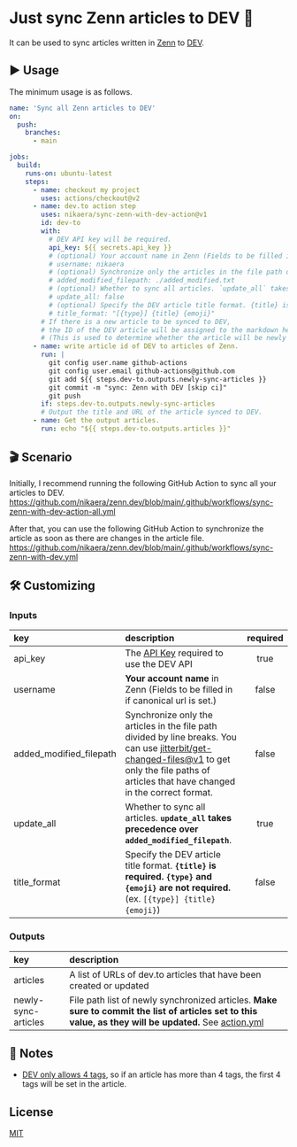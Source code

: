 # Just sync Zenn articles to DEV 🧘

It can be used to sync articles written in [Zenn](https://zenn.dev/) to [DEV](http://dev.to/).

## ▶️ Usage

The minimum usage is as follows.

```yml
name: 'Sync all Zenn articles to DEV'
on:
  push:
    branches:
      - main

jobs:
  build:
    runs-on: ubuntu-latest
    steps:
      - name: checkout my project
        uses: actions/checkout@v2
      - name: dev.to action step
        uses: nikaera/sync-zenn-with-dev-action@v1
        id: dev-to
        with:
          # DEV API key will be required.
          api_key: ${{ secrets.api_key }}
          # (optional) Your account name in Zenn (Fields to be filled in if canonical url is set.)
          # username: nikaera
          # (optional) Synchronize only the articles in the file path divided by line breaks.
          # added_modified_filepath: ./added_modified.txt
          # (optional) Whether to sync all articles. `update_all` takes precedence over `added_modified_filepath`.
          # update_all: false
          # (optional) Specify the DEV article title format. {title} is required. {type} and {emoji} are not required.
          # title_format: "[{type}] {title} {emoji}"
        # If there is a new article to be synced to DEV,
        # the ID of the DEV article will be assigned to the markdown header of the Zenn article.
        # (This is used to determine whether the article will be newly created or updated next time.)
      - name: write article id of DEV to articles of Zenn.
        run: |
          git config user.name github-actions
          git config user.email github-actions@github.com
          git add ${{ steps.dev-to.outputs.newly-sync-articles }}
          git commit -m "sync: Zenn with DEV [skip ci]"
          git push
        if: steps.dev-to.outputs.newly-sync-articles
        # Output the title and URL of the article synced to DEV.
      - name: Get the output articles.
        run: echo "${{ steps.dev-to.outputs.articles }}"
```

## 🎬 Scenario

Initially, I recommend running the following GitHub Action to sync all your articles to DEV.
https://github.com/nikaera/zenn.dev/blob/main/.github/workflows/sync-zenn-with-dev-action-all.yml

After that, you can use the following GitHub Action to synchronize the article as soon as there are changes in the article file.
https://github.com/nikaera/zenn.dev/blob/main/.github/workflows/sync-zenn-with-dev.yml

## 🛠️ Customizing

### Inputs

| key | description | required |
|:---|:---|:---:|
|api_key| The [API Key](https://docs.forem.com/api/#section/Authentication) required to use the DEV API | true |
|username | **Your account name** in Zenn (Fields to be filled in if canonical url is set.)  | false |
|added_modified_filepath | Synchronize only the articles in the file path divided by line breaks. You can use [jitterbit/get-changed-files@v1](https://github.com/jitterbit/get-changed-files) to get only the file paths of articles that have changed in the correct format. | false |
|update_all| Whether to sync all articles. **`update_all` takes precedence over `added_modified_filepath`**. | true |
|title_format| Specify the DEV article title format. **`{title}` is required. `{type}` and `{emoji}` are not required.** (ex. `[{type}] {title} {emoji}`) | false |

### Outputs

| key | description |
|:---|:---|
| articles | A list of URLs of dev.to articles that have been created or updated |
| newly-sync-articles | File path list of newly synchronized articles. **Make sure to commit the list of articles set to this value, as they will be updated.** See [action.yml](https://github.com/nikaera/sync-zenn-with-dev-action/blob/main/.github/workflows/test.yml#L31-L38) |

## 📝 Notes

- [DEV only allows 4 tags](https://dev.to/p/editor_guide#front-matter), so if an article has more than 4 tags, the first 4 tags will be set in the article.

## License

[MIT](https://github.com/nikaera/sync-zenn-with-dev-action/blob/main/LICENSE)
